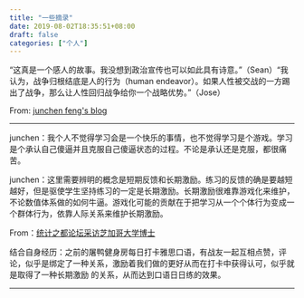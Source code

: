 ```yaml
---
title: "一些摘录"
date: 2019-08-02T18:35:51+08:00
draft: false
categories: ["个人"]
---
```


“这真是一个感人的故事。我没想到政治宣传也可以如此具有诗意。”（Sean）“我认为，战争归根结底是人的行为（human endeavor）。如果人性被交战的一方踢出了战争，那么让人性回归战争给你一个战略优势。”（Jose）

From:  [junchen feng's blog](http://junchenfeng.com/2015/12/poetic-propaganda/)

---

junchen：我个人不觉得学习会是一个快乐的事情，也不觉得学习是个游戏。学习是个承认自己傻逼并且克服自己傻逼状态的过程。不论是承认还是克服，都很痛苦。

junchen：这里需要辨明的概念是短期反馈和长期激励。练习的反馈的确是要越短越好，但是驱使学生坚持练习的一定是长期激励。长期激励很难靠游戏化来维护，不论数值体系做的如何牛逼。游戏化可能的贡献在于把学习从一个个体行为变成一个群体行为，依靠人际关系来维护长期激励。

From：[统计之都论坛采访芝加哥大学博士](https://d.cosx.org/d/419314--/15)

结合自身经历：之前的屠鸭健身房每日打卡雅思口语，有战友一起互相点赞，评论，似乎是绑定了一种关系，激励着我们做的更好从而在打卡中获得认可，似乎就是取得了一种长期激励 的关系，从而达到口语日日练的效果。

---
